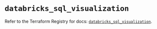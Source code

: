 # `databricks_sql_visualization`

Refer to the Terraform Registry for docs: [`databricks_sql_visualization`](https://registry.terraform.io/providers/databricks/databricks/1.48.3/docs/resources/sql_visualization).
